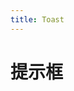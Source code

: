 ```yaml
---
title: Toast
---
```

# 提示框

<!-- <ClientOnly>
</ClientOnly>     -->
<toast-demos></toast-demos>